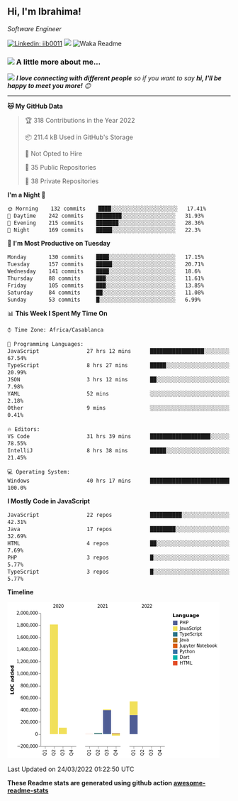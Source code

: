 <h2>Hi, I'm Ibrahima! </h2>
<p><em>Software Engineer 
</em></p>


[![Linkedin: iib0011](https://img.shields.io/badge/-iib0011-blue?style=flat-square&logo=Linkedin&logoColor=white&link=https://www.linkedin.com/in/iib0011/)](https://www.linkedin.com/in/iib0011/)
![](https://visitor-badge.glitch.me/badge?page_id=iib0011)
![Waka Readme](https://github.com/iib0011/iib0011/workflows/Waka%20Readme/badge.svg)


### <img src="https://media.giphy.com/media/VgCDAzcKvsR6OM0uWg/giphy.gif" width="50"> A little more about me...  


<img src="https://media.giphy.com/media/LnQjpWaON8nhr21vNW/giphy.gif" width="60"> <em><b>I love connecting with different people</b> so if you want to say <b>hi, I'll be happy to meet you more!</b> 😊</em>

---
<!--START_SECTION:waka-->
**🐱 My GitHub Data** 

> 🏆 318 Contributions in the Year 2022
 > 
> 📦 211.4 kB Used in GitHub's Storage 
 > 
> 🚫 Not Opted to Hire
 > 
> 📜 35 Public Repositories 
 > 
> 🔑 38 Private Repositories  
 > 
**I'm a Night 🦉** 

```text
🌞 Morning    132 commits    ████░░░░░░░░░░░░░░░░░░░░░   17.41% 
🌆 Daytime    242 commits    ████████░░░░░░░░░░░░░░░░░   31.93% 
🌃 Evening    215 commits    ███████░░░░░░░░░░░░░░░░░░   28.36% 
🌙 Night      169 commits    █████░░░░░░░░░░░░░░░░░░░░   22.3%

```
📅 **I'm Most Productive on Tuesday** 

```text
Monday       130 commits    ████░░░░░░░░░░░░░░░░░░░░░   17.15% 
Tuesday      157 commits    █████░░░░░░░░░░░░░░░░░░░░   20.71% 
Wednesday    141 commits    ████░░░░░░░░░░░░░░░░░░░░░   18.6% 
Thursday     88 commits     ███░░░░░░░░░░░░░░░░░░░░░░   11.61% 
Friday       105 commits    ███░░░░░░░░░░░░░░░░░░░░░░   13.85% 
Saturday     84 commits     ██░░░░░░░░░░░░░░░░░░░░░░░   11.08% 
Sunday       53 commits     █░░░░░░░░░░░░░░░░░░░░░░░░   6.99%

```


📊 **This Week I Spent My Time On** 

```text
⌚︎ Time Zone: Africa/Casablanca

💬 Programming Languages: 
JavaScript               27 hrs 12 mins      █████████████████░░░░░░░░   67.54% 
TypeScript               8 hrs 27 mins       █████░░░░░░░░░░░░░░░░░░░░   20.99% 
JSON                     3 hrs 12 mins       ██░░░░░░░░░░░░░░░░░░░░░░░   7.98% 
YAML                     52 mins             ░░░░░░░░░░░░░░░░░░░░░░░░░   2.18% 
Other                    9 mins              ░░░░░░░░░░░░░░░░░░░░░░░░░   0.41%

🔥 Editors: 
VS Code                  31 hrs 39 mins      ███████████████████░░░░░░   78.55% 
IntelliJ                 8 hrs 38 mins       █████░░░░░░░░░░░░░░░░░░░░   21.45%

💻 Operating System: 
Windows                  40 hrs 17 mins      █████████████████████████   100.0%

```

**I Mostly Code in JavaScript** 

```text
JavaScript               22 repos            ██████████░░░░░░░░░░░░░░░   42.31% 
Java                     17 repos            ████████░░░░░░░░░░░░░░░░░   32.69% 
HTML                     4 repos             ██░░░░░░░░░░░░░░░░░░░░░░░   7.69% 
PHP                      3 repos             █░░░░░░░░░░░░░░░░░░░░░░░░   5.77% 
TypeScript               3 repos             █░░░░░░░░░░░░░░░░░░░░░░░░   5.77%

```


**Timeline**

![Chart not found](https://raw.githubusercontent.com/iib0011/iib0011/master/charts/bar_graph.png) 


 Last Updated on 24/03/2022 01:22:50 UTC
<!--END_SECTION:waka-->

**These Readme stats are generated using github action [awesome-readme-stats](https://github.com/iib0011/waka-readme-stats)**
